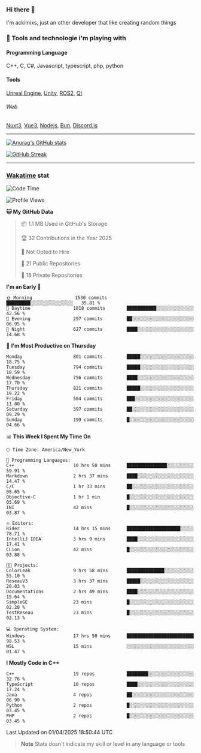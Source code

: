 ### Hi there 👋

I'm ackimixs, just an other developer that like creating random things

### 🧰 Tools and technologie i'm playing with

#### Programming Language
C++, C, C#, Javascript, typescript, php, python

#### Tools
[Unreal Engine](https://www.unrealengine.com), [Unity](https://unity.com/), [ROS2](https://ros.org/), [Qt](https://www.qt.io/)

###### Web
[Nuxt3](https://nuxt.com/), [Vue3](https://vuejs.org/), [Nodejs](https://nodejs.org), [Bun](https://bun.sh/), [Discord.js](https://discord.js.org/)

---

[![Anurag's GitHub stats](https://github-readme-stats.vercel.app/api?username=ackimixs&show_icons=true&theme=github_dark&count_private=true)](https://github.com/anuraghazra/github-readme-stats)

[![GitHub Streak](https://github-readme-streak-stats.herokuapp.com?user=Ackimixs&theme=github-dark-blue&date_format=j%20M%5B%20Y%5D&mode=weekly)](https://git.io/streak-stats)

---
 
 ### [Wakatime](https://wakatime.com/) stat

<!--START_SECTION:waka-->
![Code Time](http://img.shields.io/badge/Code%20Time-1%2C509%20hrs%2041%20mins-blue)

![Profile Views](http://img.shields.io/badge/Profile%20Views-0-blue)

**🐱 My GitHub Data** 

> 📦 1.1 MB Used in GitHub's Storage 
 > 
> 🏆 32 Contributions in the Year 2025
 > 
> 🚫 Not Opted to Hire
 > 
> 📜 21 Public Repositories 
 > 
> 🔑 18 Private Repositories 
 > 
**I'm an Early 🐤** 

```text
🌞 Morning                1530 commits        █████████░░░░░░░░░░░░░░░░   35.81 % 
🌆 Daytime                1818 commits        ███████████░░░░░░░░░░░░░░   42.56 % 
🌃 Evening                297 commits         ██░░░░░░░░░░░░░░░░░░░░░░░   06.95 % 
🌙 Night                  627 commits         ████░░░░░░░░░░░░░░░░░░░░░   14.68 % 
```
📅 **I'm Most Productive on Thursday** 

```text
Monday                   801 commits         █████░░░░░░░░░░░░░░░░░░░░   18.75 % 
Tuesday                  794 commits         █████░░░░░░░░░░░░░░░░░░░░   18.59 % 
Wednesday                756 commits         ████░░░░░░░░░░░░░░░░░░░░░   17.70 % 
Thursday                 821 commits         █████░░░░░░░░░░░░░░░░░░░░   19.22 % 
Friday                   504 commits         ███░░░░░░░░░░░░░░░░░░░░░░   11.80 % 
Saturday                 397 commits         ██░░░░░░░░░░░░░░░░░░░░░░░   09.29 % 
Sunday                   199 commits         █░░░░░░░░░░░░░░░░░░░░░░░░   04.66 % 
```


📊 **This Week I Spent My Time On** 

```text
🕑︎ Time Zone: America/New_York

💬 Programming Languages: 
C++                      10 hrs 50 mins      ███████████████░░░░░░░░░░   59.91 % 
Markdown                 2 hrs 37 mins       ████░░░░░░░░░░░░░░░░░░░░░   14.47 % 
C/C                      1 hr 33 mins        ██░░░░░░░░░░░░░░░░░░░░░░░   08.65 % 
Objective-C              1 hr 1 min          █░░░░░░░░░░░░░░░░░░░░░░░░   05.69 % 
INI                      42 mins             █░░░░░░░░░░░░░░░░░░░░░░░░   03.87 % 

🔥 Editors: 
Rider                    14 hrs 15 mins      ████████████████████░░░░░   78.71 % 
IntelliJ IDEA            3 hrs 9 mins        ████░░░░░░░░░░░░░░░░░░░░░   17.41 % 
CLion                    42 mins             █░░░░░░░░░░░░░░░░░░░░░░░░   03.88 % 

🐱‍💻 Projects: 
ColorLeak                9 hrs 58 mins       ██████████████░░░░░░░░░░░   55.10 % 
ReseauV3                 3 hrs 37 mins       █████░░░░░░░░░░░░░░░░░░░░   20.03 % 
Documentations           2 hrs 49 mins       ████░░░░░░░░░░░░░░░░░░░░░   15.64 % 
SimpleGE                 23 mins             █░░░░░░░░░░░░░░░░░░░░░░░░   02.20 % 
TestReseau               23 mins             █░░░░░░░░░░░░░░░░░░░░░░░░   02.13 % 

💻 Operating System: 
Windows                  17 hrs 50 mins      █████████████████████████   98.53 % 
WSL                      15 mins             ░░░░░░░░░░░░░░░░░░░░░░░░░   01.47 % 
```

**I Mostly Code in C++** 

```text
C++                      19 repos            ████████░░░░░░░░░░░░░░░░░   32.76 % 
TypeScript               10 repos            ████░░░░░░░░░░░░░░░░░░░░░   17.24 % 
Java                     4 repos             ██░░░░░░░░░░░░░░░░░░░░░░░   06.90 % 
Python                   2 repos             █░░░░░░░░░░░░░░░░░░░░░░░░   03.45 % 
PHP                      2 repos             █░░░░░░░░░░░░░░░░░░░░░░░░   03.45 % 
```




 Last Updated on 01/04/2025 18:50:44 UTC
<!--END_SECTION:waka-->

> **Note**
> Stats dosn't indicate my skill or level in any language or tools
